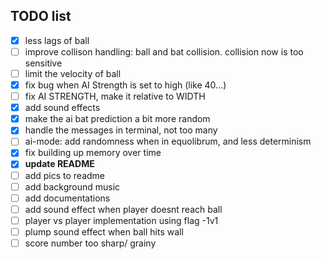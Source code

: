 ## TODO list

 - [x] less lags of ball
 - [ ] improve collison handling: ball and bat collision. collision now is too sensitive
 - [ ] limit the velocity of ball
 - [x] fix bug when AI Strength is set to high (like 40...)
 - [ ] fix AI STRENGTH, make it relative to WIDTH
 - [x] add sound effects
 - [x] make the ai bat prediction a bit more random
 - [x] handle the messages in terminal, not too many
 - [ ] ai-mode: add randomness when in equolibrum, and less determinism
 - [x] fix building up memory over time
 - [x] **update README**
 - [ ] add pics to readme
 - [ ] add background music
 - [ ] add documentations
 - [ ] add sound effect when player doesnt reach ball
 - [ ] player vs player implementation using flag -1v1
 - [ ] plump sound effect when ball hits wall
 - [ ] score number too sharp/ grainy
